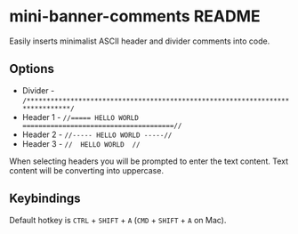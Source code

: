 # mini-banner-comments README

Easily inserts minimalist ASCII header and divider comments into code.

## Options

- Divider - `/******************************************************************************/`
- Header 1 - `//===== HELLO WORLD ======================================//`
- Header 2 - `//----- HELLO WORLD -----//`
- Header 3 - `//  HELLO WORLD  //`

When selecting headers you will be prompted to enter the text content.  Text content will be converting into uppercase.

## Keybindings

Default hotkey is `CTRL` + `SHIFT` + `A` (`CMD` + `SHIFT` + `A` on Mac).